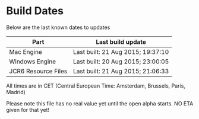 # Build Dates

Below are the last known dates to updates

Part | Last build update
-----|-----
Mac Engine | Last built: 21 Aug 2015; 19:37:10
Windows Engine | Last built: 20 Aug 2015; 23:00:05
JCR6 Resource Files | Last built: 21 Aug 2015; 21:06:33
All times are in CET (Central European Time: Amsterdam, Brussels, Paris, Madrid)


Please note this file has no real value yet until the open alpha starts. NO ETA given for that yet!
